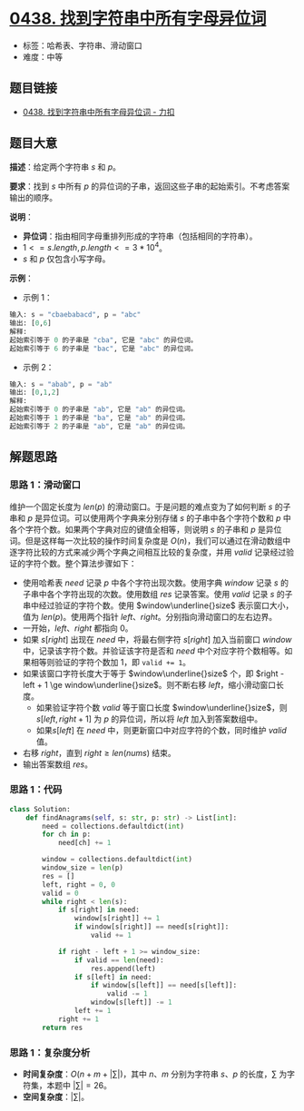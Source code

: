 # [0438. 找到字符串中所有字母异位词](https://leetcode.cn/problems/find-all-anagrams-in-a-string/)

- 标签：哈希表、字符串、滑动窗口
- 难度：中等

## 题目链接

- [0438. 找到字符串中所有字母异位词 - 力扣](https://leetcode.cn/problems/find-all-anagrams-in-a-string/)

## 题目大意

**描述**：给定两个字符串 $s$ 和 $p$。

**要求**：找到 $s$ 中所有 $p$ 的异位词的子串，返回这些子串的起始索引。不考虑答案输出的顺序。

**说明**：

- **异位词**：指由相同字母重排列形成的字符串（包括相同的字符串）。
- $1 <= s.length, p.length <= 3 * 10^4$。
- $s$ 和 $p$ 仅包含小写字母。

**示例**：

- 示例 1：

```python
输入: s = "cbaebabacd", p = "abc"
输出: [0,6]
解释:
起始索引等于 0 的子串是 "cba", 它是 "abc" 的异位词。
起始索引等于 6 的子串是 "bac", 它是 "abc" 的异位词。
```

- 示例 2：

```python
输入: s = "abab", p = "ab"
输出: [0,1,2]
解释:
起始索引等于 0 的子串是 "ab", 它是 "ab" 的异位词。
起始索引等于 1 的子串是 "ba", 它是 "ab" 的异位词。
起始索引等于 2 的子串是 "ab", 它是 "ab" 的异位词。
```

## 解题思路

### 思路 1：滑动窗口

维护一个固定长度为 $len(p)$ 的滑动窗口。于是问题的难点变为了如何判断 $s$ 的子串和 $p$ 是异位词。可以使用两个字典来分别存储 $s$ 的子串中各个字符个数和 $p$ 中各个字符个数。如果两个字典对应的键值全相等，则说明 $s$ 的子串和 $p$ 是异位词。但是这样每一次比较的操作时间复杂度是 $O(n)$，我们可以通过在滑动数组中逐字符比较的方式来减少两个字典之间相互比较的复杂度，并用 $valid$ 记录经过验证的字符个数。整个算法步骤如下：

- 使用哈希表 $need$ 记录 $p$ 中各个字符出现次数。使用字典 $window$ 记录 $s$ 的子串中各个字符出现的次数。使用数组 $res$ 记录答案。使用 $valid$ 记录 $s$ 的子串中经过验证的字符个数。使用 $window\underline{}size$ 表示窗口大小，值为 $len(p)$。使用两个指针 $left$、$right$。分别指向滑动窗口的左右边界。
- 一开始，$left$、$right$ 都指向 $0$。
- 如果 $s[right]$ 出现在 $need$ 中，将最右侧字符 $s[right]$ 加入当前窗口 $window$ 中，记录该字符个数。并验证该字符是否和 $need$ 中个对应字符个数相等。如果相等则验证的字符个数加 $1$，即 `valid += 1`。
- 如果该窗口字符长度大于等于 $window\underline{}size$ 个，即 $right - left + 1 \ge window\underline{}size$。则不断右移 $left$，缩小滑动窗口长度。
  - 如果验证字符个数 $valid$ 等于窗口长度 $window\underline{}size$，则 $s[left, right + 1]$ 为 $p$ 的异位词，所以将 $left$ 加入到答案数组中。
  - 如果$s[left]$ 在 $need$ 中，则更新窗口中对应字符的个数，同时维护 $valid$ 值。
- 右移 $right$，直到 $right \ge len(nums)$ 结束。
- 输出答案数组 $res$。

### 思路 1：代码

```python
class Solution:
    def findAnagrams(self, s: str, p: str) -> List[int]:
        need = collections.defaultdict(int)
        for ch in p:
            need[ch] += 1

        window = collections.defaultdict(int)
        window_size = len(p)
        res = []
        left, right = 0, 0
        valid = 0
        while right < len(s):
            if s[right] in need:
                window[s[right]] += 1
                if window[s[right]] == need[s[right]]:
                    valid += 1

            if right - left + 1 >= window_size:
                if valid == len(need):
                    res.append(left)
                if s[left] in need:
                    if window[s[left]] == need[s[left]]:
                        valid -= 1
                    window[s[left]] -= 1
                left += 1
            right += 1
        return res
```

### 思路 1：复杂度分析

- **时间复杂度**：$O(n + m + |\sum|)$，其中 $n$、$m$ 分别为字符串 $s$、$p$ 的长度，$\sum$ 为字符集，本题中 $|\sum| = 26$。
- **空间复杂度**：$|\sum|$。

